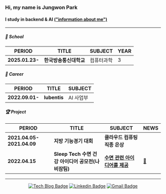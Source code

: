 ### Hi, my name is **Jungwon Park**

#### I study in backend & AI [("information about me")](https://pjw2004.github.io/)

<hr>

##### 🏫 School

| PERIOD | TITLE | SUBJECT | YEAR |
| ------- | ------- | ------- | ------- | 
| **2025.01.23-** | **한국방송통신대학교** | 컴퓨터과학 | 3 |

##### 🏢 Career

| PERIOD | TITLE | SUBJECT |
| ------- | ------- | ------- | 
| **2022.09.01-** | **lubentis** | AI 사업부 |

##### 🏆 Project 

| PERIOD | TITLE | SUBJECT | NEWS |
| ------- | ------- | ------- | ------- |
| **2021.04.05-2021.04.09** | **지방 기능경기 대회** | **클라우드 컴퓨팅 직종 은상** | |
| **2022.04.15** | **Sleep Tech 수면 건강 아이디어 공모전(나비잠팀)** | [**수면 관련 아이디어를 제공**](https://github.com/PJW2004/sleep_tech) | [💾](https://medigatenews.com/news/3192488916) |

<hr>
<div align=center>
 
 [![Tech Blog Badge](http://img.shields.io/badge/-Tech%20blog-black?style=flat-square&logo=github&link=https://zzsza.github.io/)](https://blog.naver.com/hamlet_blog)
 [![Linkedin Badge](https://img.shields.io/badge/-LinkedIn-blue?style=flat-square&logo=Linkedin&logoColor=white&link=https://www.linkedin.com/in/seong-yun-byeon-8183a8113/)](https://www.linkedin.com/in/jungwon-park-36a11a269/)
 [![Gmail Badge](https://img.shields.io/badge/Gmail-d14836?style=flat-square&logo=Gmail&logoColor=white&link=mailto:snugyun01@gmail.com)](mailto:shavedicecode@gmail.com)
 </div>
